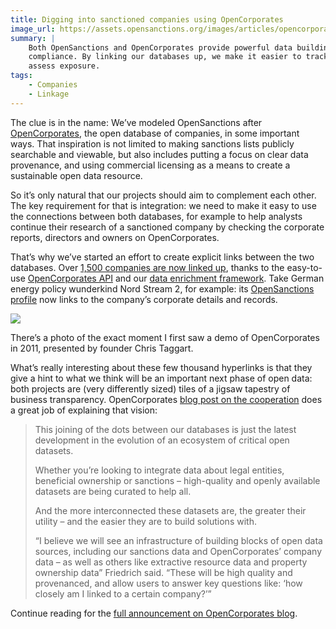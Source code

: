 ```yaml
---
title: Digging into sanctioned companies using OpenCorporates
image_url: https://assets.opensanctions.org/images/articles/opencorporates-home.png
summary: |
    Both OpenSanctions and OpenCorporates provide powerful data building blocks for
    compliance. By linking our databases up, we make it easier to track assets or
    assess exposure.
tags:
    - Companies
    - Linkage
---
```


<!--img class="img-fluid" src="https://assets.opensanctions.org/images/articles/opencorporates-home.png" -->

The clue is in the name: We’ve modeled OpenSanctions after [OpenCorporates](https://opencorporates.com/), the open database of companies, in some important ways. That inspiration is not limited to making sanctions lists publicly searchable and viewable, but also includes putting a focus on clear data provenance, and using commercial licensing as a means to create a sustainable open data resource.

So it’s only natural that our projects should aim to complement each other. The key requirement for that is integration: we need to make it easy to use the connections between both databases, for example to help analysts continue their research of a sanctioned company by checking the corporate reports, directors and owners on OpenCorporates.

That’s why we’ve started an effort to create explicit links between the two databases. Over [1,500 companies are now linked up](/datasets/opencorporates/), thanks to the easy-to-use [OpenCorporates API](https://api.opencorporates.com/) and our [data enrichment framework](/docs/enrichment/). Take German energy policy wunderkind Nord Stream 2, for example: its [OpenSanctions profile](/entities/NK-csg2VfZAwP6ot77KuPiPkk/) now links to the company’s corporate details and records. 

<img class="img-fluid" src="https://assets.opensanctions.org/images/articles/taggart.png">
<p class="img-caption">
    There’s a photo of the exact moment I first saw a demo of OpenCorporates in 2011, presented by 
    founder Chris Taggart.
</p>

What’s really interesting about these few thousand hyperlinks is that they give a hint to what we think will be an important next phase of open data: both projects are (very differently sized) tiles of a jigsaw tapestry of business transparency. OpenCorporates [blog post on the cooperation](https://blog.opencorporates.com/2022/07/19/opencorporates-identifiers-now-in-opensanctions-a-win-for-the-open-data-ecosystem/) does a great job of explaining that vision:

> This joining of the dots between our databases is just the latest development in the evolution of an ecosystem of critical open datasets.
>
> Whether you’re looking to integrate data about legal entities, beneficial ownership or sanctions – high-quality and openly available datasets are being curated to help all.
>
> And the more interconnected these datasets are, the greater their utility – and the easier they are to build solutions with.
>
> “I believe we will see an infrastructure of building blocks of open data sources, including our sanctions data and OpenCorporates’ company data – as well as others like extractive resource data and property ownership data” Friedrich said. “These will be high quality and provenanced, and allow users to answer key questions like: ‘how closely am I linked to a certain company?’”

Continue reading for the [full announcement on OpenCorporates blog](https://blog.opencorporates.com/2022/07/19/opencorporates-identifiers-now-in-opensanctions-a-win-for-the-open-data-ecosystem/).

